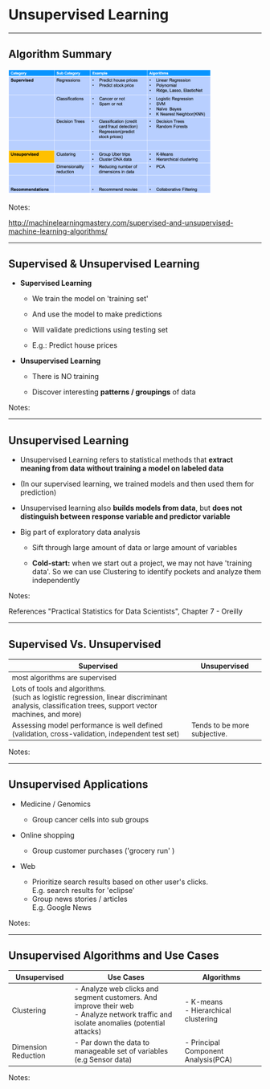 
# Unsupervised Learning

---

## Algorithm Summary

<img src="../../assets/images/machine-learning/algorithm-summary-unsupervised-1.png" style="max-width:80%;"/><!-- {"left" : 2.3, "top" : 2.55, "height" : 8.61, "width" : 12.9} -->


Notes:

http://machinelearningmastery.com/supervised-and-unsupervised-machine-learning-algorithms/


---

## Supervised & Unsupervised Learning


 * **Supervised Learning**

    * We train the model on 'training set'

    * And use the model to make predictions

    * Will validate predictions using testing set

    * E.g.: Predict house prices

 * **Unsupervised Learning**

    * There is NO training

    * Discover interesting  **patterns / groupings** of data

Notes:



---

## Unsupervised Learning


 * Unsupervised Learning refers to statistical methods that  **extract meaning from data without training a model on labeled data**

 * (In our supervised learning, we trained models and then used them for prediction)

 * Unsupervised learning also **builds models from data**, but **does not distinguish between response variable and predictor variable**

 * Big part of exploratory data analysis

     - Sift through large amount of data or large amount of variables

     -  **Cold-start:** when we start out a project, we may not have 'training data'.  So we can use Clustering to identify pockets and analyze them independently

Notes:

References
"Practical Statistics for Data Scientists", Chapter 7 - Oreilly


---

## Supervised Vs. Unsupervised

| Supervised                                                                                                                                         | Unsupervised                 |
|----------------------------------------------------------------------------------------------------------------------------------------------------|------------------------------|
| most algorithms are supervised                                                                                                                     |                              |
| Lots of tools and algorithms. <br/>(such as logistic regression, linear discriminant analysis, classification trees, support vector machines, and more) |                              |
| Assessing model performance is well defined (validation, cross-validation, independent test set)                                                   | Tends to be more subjective. |

<!-- {"left" : 0.62, "top" : 3.4, "height" : 4.61, "width" : 16.26} -->


Notes:



---

## Unsupervised Applications


 * Medicine / Genomics
     - Group cancer cells into sub groups

 * Online shopping
     - Group customer purchases ('grocery run' )

 * Web
     - Prioritize search results based on other user's clicks.  
       E.g. search results for 'eclipse'
     - Group news stories / articles  
       E.g. Google News

Notes:



---

## Unsupervised Algorithms and Use Cases


| Unsupervised        | Use Cases                                                                                                                                | Algorithms                               |
|---------------------|------------------------------------------------------------------------------------------------------------------------------------------|------------------------------------------|
| Clustering          | - Analyze web clicks and segment customers. And improve their web <br/>- Analyze network traffic and isolate anomalies (potential attacks) | - K-means <br/>- Hierarchical clustering |
| Dimension Reduction | - Par down the data to manageable set of variables (e.g Sensor data)                                                                     | - Principal Component Analysis(PCA)      |

<!-- {"left" : 0.55, "top" : 2.84, "height" : 3.11, "width" : 16.4} -->

Notes:
